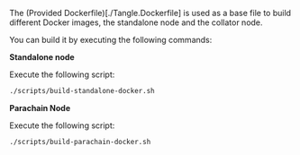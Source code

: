The (Provided Dockerfile)[./Tangle.Dockerfile] is used as a base file to build different Docker images, the standalone node and the collator node.

You can build it by executing the following commands:

**Standalone node**

Execute the following script:

```sh
./scripts/build-standalone-docker.sh
```


**Parachain Node**

Execute the following script:

```sh
./scripts/build-parachain-docker.sh
```
